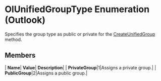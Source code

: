 
# OlUnifiedGroupType Enumeration (Outlook)

Specifies the group type as public or private for the [CreateUnifiedGroup](45f70f08-f198-22a2-79c5-26dc3247e164.md) method.


## Members



| **Name**| **Value**| **Description**|
| **PrivateGroup**|1|Assigns a private group.|
| **PublicGroup**|2|Assigns a public group.|
